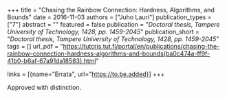 +++
title = "Chasing the Rainbow Connection: Hardness, Algorithms, and Bounds"
date = 2016-11-03
authors = ["Juho Lauri"]
publication_types = ["7"]
abstract = ""
featured = false
publication = "*Doctoral thesis, Tampere University of Technology, 1428, pp. 1459-2045*"
publication_short = "*Doctoral thesis, Tampere University of Technology, 1428, pp. 1459-2045*"
tags = []
url_pdf = "https://tutcris.tut.fi/portal/en/publications/chasing-the-rainbow-connection-hardness-algorithms-and-bounds(ba0c474a-ff9f-41b0-b6af-67a91da18583).html"

links = [{name="Errata", url="https://to.be.added}]
+++

Approved with distinction.
